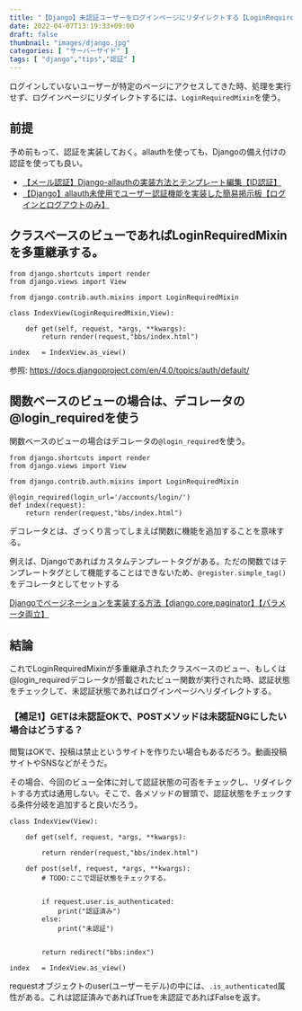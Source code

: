 ```yaml
---
title: "【Django】未認証ユーザーをログインページにリダイレクトする【LoginRequiredMixinもしくは@login_required】"
date: 2022-04-07T13:19:33+09:00
draft: false
thumbnail: "images/django.jpg"
categories: [ "サーバーサイド" ]
tags: [ "django","tips","認証" ]
---
```


ログインしていないユーザーが特定のページにアクセスしてきた時、処理を実行せず、ログインページにリダイレクトするには、`LoginRequiredMixin`を使う。

## 前提

予め前もって、認証を実装しておく。allauthを使っても、Djangoの備え付けの認証を使っても良い。

- [【メール認証】Django-allauthの実装方法とテンプレート編集【ID認証】](/post/startup-django-allauth/)
- [【Django】allauth未使用でユーザー認証機能を実装した簡易掲示板【ログインとログアウトのみ】](/post/django-auth-not-allauth/)



## クラスベースのビューであればLoginRequiredMixinを多重継承する。


    from django.shortcuts import render
    from django.views import View
    
    from django.contrib.auth.mixins import LoginRequiredMixin
    
    class IndexView(LoginRequiredMixin,View):
    
        def get(self, request, *args, **kwargs):
            return render(request,"bbs/index.html")
    
    index   = IndexView.as_view()

参照: https://docs.djangoproject.com/en/4.0/topics/auth/default/

## 関数ベースのビューの場合は、デコレータの@login_requiredを使う

関数ベースのビューの場合はデコレータの`@login_required`を使う。

    from django.shortcuts import render
    from django.views import View
    
    from django.contrib.auth.mixins import LoginRequiredMixin

    @login_required(login_url='/accounts/login/')    
    def index(request):
        return render(request,"bbs/index.html")


デコレータとは、ざっくり言ってしまえば関数に機能を追加することを意味する。

例えば、Djangoであればカスタムテンプレートタグがある。ただの関数ではテンプレートタグとして機能することはできないため、`@register.simple_tag()`をデコレータとしてセットする

[Djangoでページネーションを実装する方法【django.core.paginator】【パラメータ両立】](/post/django-paginator/)


## 結論

これでLoginRequiredMixinが多重継承されたクラスベースのビュー、もしくは@login_requiredデコレータが搭載されたビュー関数が実行された時、認証状態をチェックして、未認証状態であればログインページへリダイレクトする。

### 【補足1】GETは未認証OKで、POSTメソッドは未認証NGにしたい場合はどうする？

閲覧はOKで、投稿は禁止というサイトを作りたい場合もあるだろう。動画投稿サイトやSNSなどがそうだ。

その場合、今回のビュー全体に対して認証状態の可否をチェックし、リダイレクトする方式は通用しない。そこで、各メソッドの冒頭で、認証状態をチェックする条件分岐を追加すると良いだろう。

    class IndexView(View):
    
        def get(self, request, *args, **kwargs):

            return render(request,"bbs/index.html")

        def post(self, request, *args, **kwargs):
            # TODO:ここで認証状態をチェックする。


            if request.user.is_authenticated:
                print("認証済み")
            else:
                print("未認証")


            return redirect("bbs:index")
    
    index   = IndexView.as_view()

requestオブジェクトのuser(ユーザーモデル)の中には、`.is_authenticated`属性がある。これは認証済みであればTrueを未認証であればFalseを返す。

